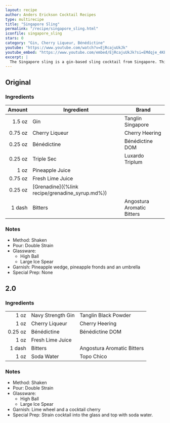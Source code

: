 ```yaml
---
layout: recipe
author: Anders Erickson Cocktail Recipes
type: multirecipe
title: "Singapore Sling"
permalink: "/recipe/singapore_sling.html"
iconfile: singapore_sling
stars: 0
category: "Gin, Cherry Liqueur, Bénédictine"
youtube: "https://www.youtube.com/watch?v=EjRcajuUkJk"
youtube_embed: "https://www.youtube.com/embed/EjRcajuUkJk?si=EMdqje_4KECcUOJA"
excerpt: |
  The Singapore sling is a gin-based sling cocktail from Singapore. This long drink was reputed to have been developed in 1915 by Ngiam Tong Boon, a bartender at the Long Bar in Raffles Hotel, Singapore.
---
```


<div class="subrecipe" markdown="1">

## Original

### Ingredients

| Amount  | Ingredient                                        | Brand                      |
| ------: | ------------------------------------------------- | -------------------------- |
|  1.5 oz | Gin                                               | Tanglin Singapore          |
| 0.75 oz | Cherry Liqueur                                    | Cherry Heering             |
| 0.25 oz | Bénédictine                                       | Bénédictine DOM            |
| 0.25 oz | Triple Sec                                        | Luxardo Triplum            |
|    1 oz | Pineapple Juice                                   |                            |
| 0.75 oz | Fresh Lime Juice                                  |                            |
| 0.25 oz | [Grenadine]({%link recipe/grenadine_syrup.md%}) |                            |
|  1 dash | Bitters                                           | Angostura Aromatic Bitters |

### Notes

- Method: Shaken
- Pour: Double Strain
- Glassware:
  - High Ball
  - Large Ice Spear
- Garnish: Pineapple wedge, pineapple fronds and an umbrella
- Special Prep: None

</div>
<div class="subrecipe" markdown="1">

## 2.0

### Ingredients

|         |                   |                            |
| ------: | ----------------- | -------------------------- |
|    1 oz | Navy Strength Gin | Tanglin Black Powder       |
|    1 oz | Cherry Liqueur    | Cherry Heering             |
| 0.25 oz | Bénédictine       | Bénédictine DOM            |
|    1 oz | Fresh Lime Juice  |                            |
|  1 dash | Bitters           | Angostura Aromatic Bitters |
|    1 oz | Soda Water        | Topo Chico                 |

### Notes

- Method: Shaken
- Pour: Double Strain
- Glassware:
  - High Ball
  - Large Ice Spear
- Garnish: Lime wheel and a cocktail cherry
- Special Prep: Strain cocktail into the glass and top with soda water.

</div>
